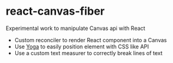 # react-canvas-fiber

Experimental work to manipulate Canvas api with React  
* Custom reconciler to render React component into a Canvas
* Use [Yoga](https://yogalayout.com/) to easily position element with CSS like API
* Use a custom text measurer to correctly break lines of text
